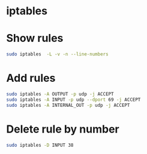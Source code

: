 iptables
========

# Show rules

```sh
sudo iptables  -L -v -n --line-numbers
```

# Add rules

```sh
sudo iptables -A OUTPUT -p udp -j ACCEPT
sudo iptables -A INPUT -p udp --dport 69 -j ACCEPT
sudo iptables -A INTERNAL_OUT -p udp -j ACCEPT
```

# Delete rule by number

```sh
sudo iptables -D INPUT 38
```
